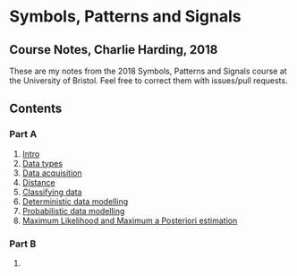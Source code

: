 # Symbols, Patterns and Signals

## Course Notes, Charlie Harding, 2018

These are my notes from the 2018 Symbols, Patterns and Signals course at the University of Bristol. Feel free to correct them with issues/pull requests.

## Contents

### Part A

1. [Intro](A01-intro.md)
1. [Data types](A02-data-types.md)
1. [Data acquisition](A03-data-acquisition.md)
1. [Distance](A04-distance.md)
1. [Classifying data](A05-classifying-data.md)
1. [Deterministic data modelling](A06-deterministic-data-modelling.md)
1. [Probabilistic data modelling](A07-probabilistic-modelling.md)
1. [Maximum Likelihood and Maximum a Posteriori estimation](A08-ML-MAP-estimation.md)

### Part B

1. []()